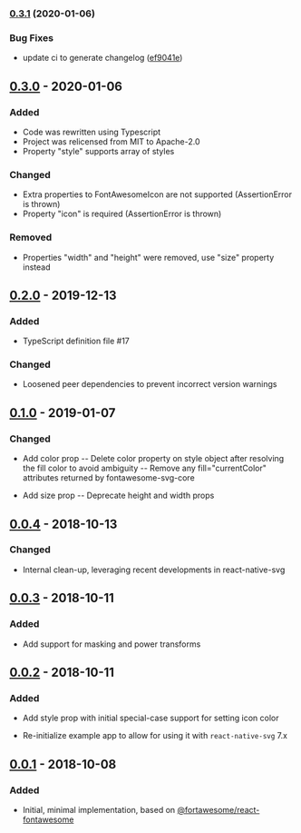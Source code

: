 ### [0.3.1](https://github.com/breeffy/react-native-svg-icons/compare/v0.3.0...v0.3.1) (2020-01-06)

### Bug Fixes

- update ci to generate changelog ([ef9041e](https://github.com/breeffy/react-native-svg-icons/commit/ef9041ed13779922b9530c59f0465f5e936aeda2))

## [0.3.0](https://github.com/breeffy/react-native-svg-icons/releases/tag/v0.3.0) - 2020-01-06

### Added

- Code was rewritten using Typescript
- Project was relicensed from MIT to Apache-2.0
- Property "style" supports array of styles

### Changed

- Extra properties to FontAwesomeIcon are not supported (AssertionError is thrown)
- Property "icon" is required (AssertionError is thrown)

### Removed

- Properties "width" and "height" were removed, use "size" property instead

## [0.2.0](https://github.com/breeffy/react-native-svg-icons/releases/tag/0.2.0) - 2019-12-13

### Added

- TypeScript definition file #17

### Changed

- Loosened peer dependencies to prevent incorrect version warnings

## [0.1.0](https://github.com/breeffy/react-native-svg-icons/releases/tag/0.1.0) - 2019-01-07

### Changed

- Add color prop
  -- Delete color property on style object after resolving the fill color to avoid ambiguity
  -- Remove any fill="currentColor" attributes returned by fontawesome-svg-core

- Add size prop
  -- Deprecate height and width props

## [0.0.4](https://github.com/breeffy/react-native-svg-icons/releases/tag/0.0.4) - 2018-10-13

### Changed

- Internal clean-up, leveraging recent developments in react-native-svg

## [0.0.3](https://github.com/breeffy/react-native-svg-icons/releases/tag/0.0.3) - 2018-10-11

### Added

- Add support for masking and power transforms

## [0.0.2](https://github.com/breeffy/react-native-svg-icons/releases/tag/0.0.2) - 2018-10-11

### Added

- Add style prop with initial special-case support for setting icon color

- Re-initialize example app to allow for using it with `react-native-svg` 7.x

## [0.0.1](https://github.com/breeffy/react-native-svg-icons/releases/tag/0.0.1) - 2018-10-08

### Added

- Initial, minimal implementation, based on [@fortawesome/react-fontawesome](https://github.com/FortAwesome/react-fontawesome/)
